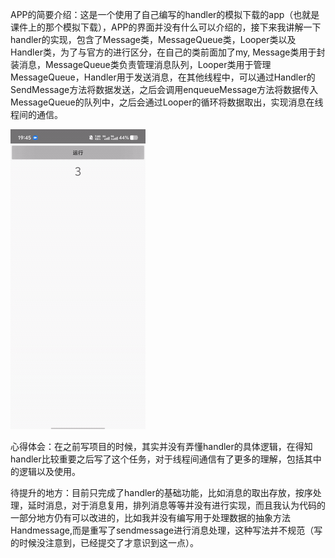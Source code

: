 APP的简要介绍：这是一个使用了自己编写的handler的模拟下载的app（也就是课件上的那个模拟下载），APP的界面并没有什么可以介绍的，接下来我讲解一下handler的实现，包含了Message类，MessageQueue类，Looper类以及Handler类，为了与官方的进行区分，在自己的类前面加了my,
Message类用于封装消息，MessageQueue类负责管理消息队列，Looper类用于管理MessageQueue，Handler用于发送消息，在其他线程中，可以通过Handler的SendMessage方法将数据发送，之后会调用enqueueMessage方法将数据传入MessageQueue的队列中，之后会通过Looper的循环将数据取出，实现消息在线程间的通信。

![image text](https://github.com/0416peng/handler/blob/master/mmexport1746445648876.gif)

心得体会：在之前写项目的时候，其实并没有弄懂handler的具体逻辑，在得知handler比较重要之后写了这个任务，对于线程间通信有了更多的理解，包括其中的逻辑以及使用。

待提升的地方：目前只完成了handler的基础功能，比如消息的取出存放，按序处理，延时消息，对于消息复用，排列消息等等并没有进行实现，而且我认为代码的一部分地方仍有可以改进的，比如我并没有编写用于处理数据的抽象方法Handmessage,而是重写了sendmessage进行消息处理，这种写法并不规范（写的时候没注意到，已经提交了才意识到这一点）。
